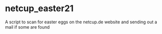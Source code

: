 # netcup_easter21
A script to scan for easter eggs on the netcup.de website and sending out a mail if some are found
